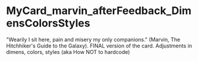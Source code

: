 # MyCard_marvin_afterFeedback_DimensColorsStyles
"Wearily I sit here, pain and misery my only companions." (Marvin, The Hitchhiker's Guide to the Galaxy). FINAL version of the card. Adjustments in dimens, colors, styles (aka How NOT to hardcode)

